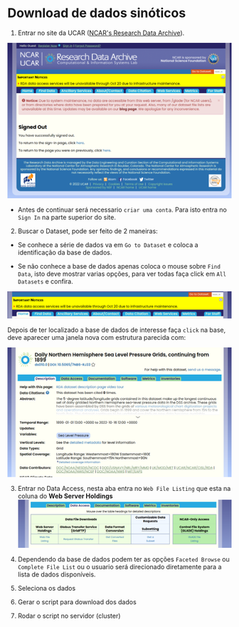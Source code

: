 # Download de dados sinóticos

1. Entrar no site da UCAR ([NCAR's Research Data Archive](https://rda.ucar.edu/)).


![](./figs/ncar_website.png)

- Antes de continuar será necessario `criar uma conta`. Para isto entra no `Sign In` na parte superior do site.

2. Buscar o Dataset, pode ser feito de 2 maneiras:



- Se conhece a série de dados va em `Go to Dataset` e coloca a identificação da base de dados.

- Se não conhece a base de dados apenas coloca o mouse sobre `Find Data`, isto deve mostrar varias opções, para ver todas faça click em `All Datasets` e confira.

![](./figs/dataset_data.png)

Depois de ter localizado a base de dados de interesse faça `click` na base, deve aparecer uma janela nova com estrutura parecida com:

![](./figs/data_desc.png)

3. Entrar no Data Access, nesta aba entra no `Web File Listing` que esta na coluna do **Web Server Holdings**
![](./figs/data_web.png)

4. Dependendo da base de dados podem ter as opções `Faceted Browse` ou `Complete File List` ou o usuario será direcionado diretamente para a lista de dados disponíveis.

5. Seleciona os dados 

6. Gerar o script para download dos dados

7. Rodar o script no servidor (cluster)